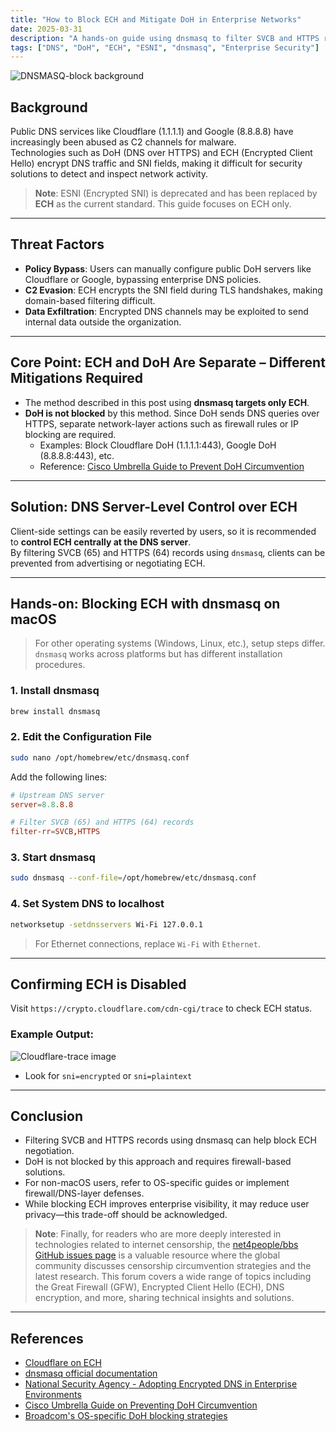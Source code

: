```yaml
---
title: "How to Block ECH and Mitigate DoH in Enterprise Networks"
date: 2025-03-31
description: "A hands-on guide using dnsmasq to filter SVCB and HTTPS records for disabling ECH and enforcing central DNS policies. Notes that DoH requires separate network-layer policies."
tags: ["DNS", "DoH", "ECH", "ESNI", "dnsmasq", "Enterprise Security"]
---
```


![DNSMASQ-block background](/images/post/dnsmasq-ech-doh-block.png)

## Background

Public DNS services like Cloudflare (1.1.1.1) and Google (8.8.8.8) have increasingly been abused as C2 channels for malware.  
Technologies such as DoH (DNS over HTTPS) and ECH (Encrypted Client Hello) encrypt DNS traffic and SNI fields, making it difficult for security solutions to detect and inspect network activity.

> **Note**: ESNI (Encrypted SNI) is deprecated and has been replaced by **ECH** as the current standard. This guide focuses on ECH only.

---

## Threat Factors

- **Policy Bypass**: Users can manually configure public DoH servers like Cloudflare or Google, bypassing enterprise DNS policies.  
- **C2 Evasion**: ECH encrypts the SNI field during TLS handshakes, making domain-based filtering difficult.  
- **Data Exfiltration**: Encrypted DNS channels may be exploited to send internal data outside the organization.

---

## Core Point: ECH and DoH Are Separate – Different Mitigations Required

- The method described in this post using **dnsmasq targets only ECH**.
- **DoH is not blocked** by this method. Since DoH sends DNS queries over HTTPS, separate network-layer actions such as firewall rules or IP blocking are required.
  - Examples: Block Cloudflare DoH (1.1.1.1:443), Google DoH (8.8.8.8:443), etc.
  - Reference: [Cisco Umbrella Guide to Prevent DoH Circumvention](https://support.umbrella.com/hc/en-us/articles/230904088-How-to-Prevent-Users-from-Circumventing-Cisco-Umbrella-with-Firewall-Rules)

---

## Solution: DNS Server-Level Control over ECH

Client-side settings can be easily reverted by users, so it is recommended to **control ECH centrally at the DNS server**.  
By filtering SVCB (65) and HTTPS (64) records using `dnsmasq`, clients can be prevented from advertising or negotiating ECH.

---

## Hands-on: Blocking ECH with dnsmasq on macOS

> For other operating systems (Windows, Linux, etc.), setup steps differ. `dnsmasq` works across platforms but has different installation procedures.

### 1. Install dnsmasq

```bash
brew install dnsmasq
```

### 2. Edit the Configuration File

```bash
sudo nano /opt/homebrew/etc/dnsmasq.conf
```

Add the following lines:

```conf
# Upstream DNS server
server=8.8.8.8

# Filter SVCB (65) and HTTPS (64) records
filter-rr=SVCB,HTTPS
```

### 3. Start dnsmasq

```bash
sudo dnsmasq --conf-file=/opt/homebrew/etc/dnsmasq.conf
```

### 4. Set System DNS to localhost

```bash
networksetup -setdnsservers Wi-Fi 127.0.0.1
```

> For Ethernet connections, replace `Wi-Fi` with `Ethernet`.

---

## Confirming ECH is Disabled

Visit `https://crypto.cloudflare.com/cdn-cgi/trace` to check ECH status.

### Example Output:
![Cloudflare-trace image](/images/post/crypto.cloudflare.com-cdn-cgi-trace.jpeg)

- Look for `sni=encrypted` or `sni=plaintext`

---

## Conclusion

- Filtering SVCB and HTTPS records using dnsmasq can help block ECH negotiation.
- DoH is not blocked by this approach and requires firewall-based solutions.
- For non-macOS users, refer to OS-specific guides or implement firewall/DNS-layer defenses.
- While blocking ECH improves enterprise visibility, it may reduce user privacy—this trade-off should be acknowledged.

> **Note**: Finally, for readers who are more deeply interested in technologies related to internet censorship, the [net4people/bbs GitHub issues page](https://github.com/net4people/bbs/issues) is a valuable resource where the global community discusses censorship circumvention strategies and the latest research. This forum covers a wide range of topics including the Great Firewall (GFW), Encrypted Client Hello (ECH), DNS encryption, and more, sharing technical insights and solutions.

---

## References

- [Cloudflare on ECH](https://blog.cloudflare.com/encrypted-client-hello/)
- [dnsmasq official documentation](http://www.thekelleys.org.uk/dnsmasq/doc.html)
- [National Security Agency - Adopting Encrypted DNS in Enterprise Environments](https://media.defense.gov/2021/Jan/14/2002564889/-1/-1/0/CSI_ADOPTING_ENCRYPTED_DNS_U_OO_102904_21.PDF)
- [Cisco Umbrella Guide on Preventing DoH Circumvention](https://support.umbrella.com/hc/en-us/articles/230904088-How-to-Prevent-Users-from-Circumventing-Cisco-Umbrella-with-Firewall-Rules)
- [Broadcom's OS-specific DoH blocking strategies](https://knowledge.broadcom.com/external/article/193388)
